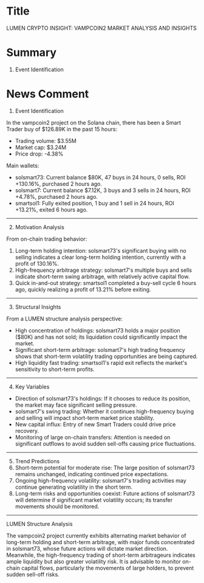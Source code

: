 # Title
LUMEN CRYPTO INSIGHT: VAMPCOIN2 MARKET ANALYSIS AND INSIGHTS

# Summary
1. Event Identification

# News Comment
1. Event Identification

In the vampcoin2 project on the Solana chain, there has been a Smart Trader buy of $126.89K in the past 15 hours:
- Trading volume: $3.55M
- Market cap: $3.24M
- Price drop: -4.38%

Main wallets:
- solsmart73: Current balance $80K, 47 buys in 24 hours, 0 sells, ROI +130.16%, purchased 2 hours ago.
- solsmart7: Current balance $7.12K, 3 buys and 3 sells in 24 hours, ROI +4.78%, purchased 2 hours ago.
- smartsol1: Fully exited position, 1 buy and 1 sell in 24 hours, ROI +13.21%, exited 6 hours ago.

---
2. Motivation Analysis

From on-chain trading behavior:
1. Long-term holding intention: solsmart73's significant buying with no selling indicates a clear long-term holding intention, currently with a profit of 130.16%.
2. High-frequency arbitrage strategy: solsmart7's multiple buys and sells indicate short-term swing arbitrage, with relatively active capital flow.
3. Quick in-and-out strategy: smartsol1 completed a buy-sell cycle 6 hours ago, quickly realizing a profit of 13.21% before exiting.

---
3. Structural Insights

From a LUMEN structure analysis perspective:
- High concentration of holdings: solsmart73 holds a major position ($80K) and has not sold; its liquidation could significantly impact the market.
- Significant short-term arbitrage: solsmart7's high trading frequency shows that short-term volatility trading opportunities are being captured.
- High liquidity fast trading: smartsol1's rapid exit reflects the market's sensitivity to short-term profits.

---
4. Key Variables
- Direction of solsmart73's holdings: If it chooses to reduce its position, the market may face significant selling pressure.
- solsmart7's swing trading: Whether it continues high-frequency buying and selling will impact short-term market price stability.
- New capital influx: Entry of new Smart Traders could drive price recovery.
- Monitoring of large on-chain transfers: Attention is needed on significant outflows to avoid sudden sell-offs causing price fluctuations.

---
5. Trend Predictions
1. Short-term potential for moderate rise: The large position of solsmart73 remains unchanged, indicating continued price expectations.
2. Ongoing high-frequency volatility: solsmart7's trading activities may continue generating volatility in the short term.
3. Long-term risks and opportunities coexist: Future actions of solsmart73 will determine if significant market volatility occurs; its transfer movements should be monitored.

---

LUMEN Structure Analysis

The vampcoin2 project currently exhibits alternating market behavior of long-term holding and short-term arbitrage, with major funds concentrated in solsmart73, whose future actions will dictate market direction. Meanwhile, the high-frequency trading of short-term arbitrageurs indicates ample liquidity but also greater volatility risk. It is advisable to monitor on-chain capital flows, particularly the movements of large holders, to prevent sudden sell-off risks.
